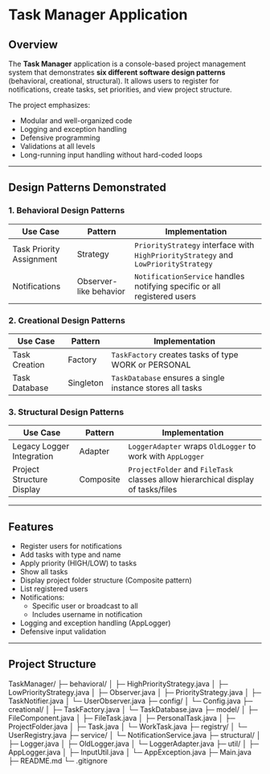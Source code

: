 # Task Manager Application

## Overview
The **Task Manager** application is a console-based project management system that demonstrates **six different software design patterns** (behavioral, creational, structural). It allows users to register for notifications, create tasks, set priorities, and view project structure.

The project emphasizes:
- Modular and well-organized code
- Logging and exception handling
- Defensive programming
- Validations at all levels
- Long-running input handling without hard-coded loops

---

## Design Patterns Demonstrated

### 1. Behavioral Design Patterns
| Use Case | Pattern | Implementation |
|-----------|--------|----------------|
| Task Priority Assignment | Strategy | `PriorityStrategy` interface with `HighPriorityStrategy` and `LowPriorityStrategy` |
| Notifications | Observer-like behavior | `NotificationService` handles notifying specific or all registered users |

### 2. Creational Design Patterns
| Use Case | Pattern | Implementation |
|-----------|--------|----------------|
| Task Creation | Factory | `TaskFactory` creates tasks of type WORK or PERSONAL |
| Task Database | Singleton | `TaskDatabase` ensures a single instance stores all tasks |

### 3. Structural Design Patterns
| Use Case | Pattern | Implementation |
|-----------|--------|----------------|
| Legacy Logger Integration | Adapter | `LoggerAdapter` wraps `OldLogger` to work with `AppLogger` |
| Project Structure Display | Composite | `ProjectFolder` and `FileTask` classes allow hierarchical display of tasks/files |

---

## Features
- Register users for notifications
- Add tasks with type and name
- Apply priority (HIGH/LOW) to tasks
- Show all tasks
- Display project folder structure (Composite pattern)
- List registered users
- Notifications:
  - Specific user or broadcast to all
  - Includes username in notification
- Logging and exception handling (AppLogger)
- Defensive input validation

---

## Project Structure
TaskManager/
├─ behavioral/
│ ├─ HighPriorityStrategy.java
│ ├─ LowPriorityStrategy.java
│ ├─ Observer.java
│ ├─ PriorityStrategy.java
│ ├─ TaskNotifier.java
│ └─ UserObserver.java
├─ config/
│ └─ Config.java
├─ creational/
│ ├─ TaskFactory.java
│ └─ TaskDatabase.java
├─ model/
│ ├─ FileComponent.java
│ ├─ FileTask.java
│ ├─ PersonalTask.java
│ ├─ ProjectFolder.java
│ ├─ Task.java
│ └─ WorkTask.java
├─ registry/
│ └─ UserRegistry.java
├─ service/
│ └─ NotificationService.java
├─ structural/
│ ├─ Logger.java
│ ├─ OldLogger.java
│ └─ LoggerAdapter.java
├─ util/
│ ├─ AppLogger.java
│ ├─ InputUtil.java
│ └─ AppException.java
├─ Main.java
├─ README.md
└─ .gitignore